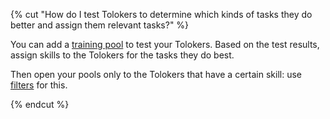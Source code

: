 {% cut "How do I test Tolokers to determine which kinds of tasks they do better and assign them relevant tasks?" %}

You can add a [training pool](../../../../guide/concepts/train.md) to test your Tolokers. Based on the test results, assign skills to the Tolokers for the tasks they do best.

Then open your pools only to the Tolokers that have a certain skill: use [filters](../../../../guide/concepts/filters.md) for this.

{% endcut %}
